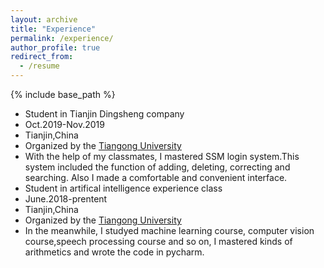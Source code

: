 ```yaml
---
layout: archive
title: "Experience"
permalink: /experience/
author_profile: true
redirect_from:
  - /resume
---
```


{% include base_path %}

* Student in Tianjin Dingsheng company
 * Oct.2019-Nov.2019
 * Tianjin,China
 * Organized by the [Tiangong University](<http://www.tjpu.edu.cn/>)
 * With the help of my classmates, I mastered SSM login system.This system included the function of adding, deleting, correcting and searching. Also I made a comfortable and convenient interface.
* Student in artifical intelligence experience class
 * June.2018-prentent
 * Tianjin,China
 * Organized by the [Tiangong University](<http://www.tjpu.edu.cn/>)
 * In the meanwhile, I studyed machine learning course, computer vision course,speech processing course and so on, I mastered kinds of arithmetics and wrote the code in pycharm.
 
